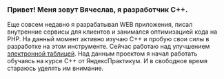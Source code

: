 ### Привет! Меня зовут Вячеслав, я разработчик С++.
Еще совсем недавно я разрабатывал WEB приложения, писал внутренние сервисы для клиентов и занимался оптимизацией кода на PHP.
На данный момент активно изучаю C++ и пробую свои силы в разработке на этом инструменте.
Сейчас работаю над улучшением [электронной таблицей](https://github.com/Vyasem/cpp-spreadsheet). Над данным проектом я начал работать обучаясь на курсе С++ от ЯндексПрактикум. И в свободное время стараюсь уделять им внимание.

<!--
**Vyasem/Vyasem** is a ✨ _special_ ✨ repository because its `README.md` (this file) appears on your GitHub profile.

Here are some ideas to get you started:

- 🔭 I’m currently working on ...
- 🌱 I’m currently learning ...
- 👯 I’m looking to collaborate on ...
- 🤔 I’m looking for help with ...
- 💬 Ask me about ...
- 📫 How to reach me: ...
- 😄 Pronouns: ...
- ⚡ Fun fact: ...
-->
